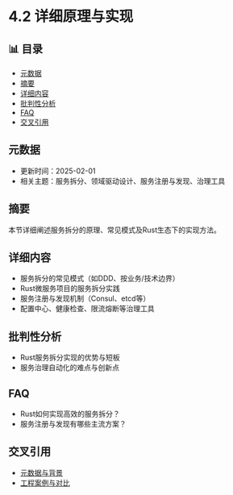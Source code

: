 ﻿# 4.2 详细原理与实现


## 📊 目录

- [元数据](#元数据)
- [摘要](#摘要)
- [详细内容](#详细内容)
- [批判性分析](#批判性分析)
- [FAQ](#faq)
- [交叉引用](#交叉引用)


## 元数据

- 更新时间：2025-02-01
- 相关主题：服务拆分、领域驱动设计、服务注册与发现、治理工具

## 摘要

本节详细阐述服务拆分的原理、常见模式及Rust生态下的实现方法。

## 详细内容

- 服务拆分的常见模式（如DDD、按业务/技术边界）
- Rust微服务项目的服务拆分实践
- 服务注册与发现机制（Consul、etcd等）
- 配置中心、健康检查、限流熔断等治理工具

## 批判性分析

- Rust服务拆分实现的优势与短板
- 服务治理自动化的难点与创新点

## FAQ

- Rust如何实现高效的服务拆分？
- 服务注册与发现有哪些主流方案？

## 交叉引用

- [元数据与背景](./4.1_元数据与背景.md)
- [工程案例与对比](./4.3_工程案例与对比.md)
